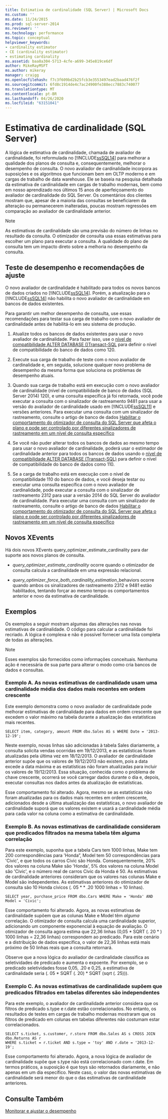 ```yaml
---
title: Estimativa de cardinalidade (SQL Server) | Microsoft Docs
ms.custom: ''
ms.date: 11/24/2015
ms.prod: sql-server-2014
ms.reviewer: ''
ms.technology: performance
ms.topic: conceptual
helpviewer_keywords:
- cardinality estimator
- CE (cardinality estimator)
- estimating cardinality
ms.assetid: baa8a304-5713-4cfe-a699-345e819ce6df
author: MikeRayMSFT
ms.author: mikeray
manager: craigg
ms.openlocfilehash: f7c3f609bd2b25fcb3e3553497ead2baad476f2f
ms.sourcegitcommit: 6fd8c1914de4c7ac24900fe388ecc7883c740077
ms.translationtype: MT
ms.contentlocale: pt-BR
ms.lasthandoff: 04/26/2020
ms.locfileid: "63151041"
---
```

# <a name="cardinality-estimation-sql-server"></a>Estimativa de cardinalidade (SQL Server)
  A lógica de estimativa de cardinalidade, chamada de avaliador de cardinalidade, foi reformulada no [!INCLUDE[ssSQL14](../../includes/sssql14-md.md)] para melhorar a qualidade dos planos de consulta e, consequentemente, melhorar o desempenho de consulta. O novo avaliador de cardinalidade incorpora as suposições e os algoritmos que funcionam bem em OLTP moderno e em cargas de trabalho de data warehouse. Ele se baseia na pesquisa detalhada da estimativa de cardinalidade em cargas de trabalho modernas, bem como em nosso aprendizado nos últimos 15 anos de aperfeiçoamento do avaliador de cardinalidade do SQL Server. Os comentários dos clientes mostram que, apesar de a maioria das consultas se beneficiarem da alteração ou permanecerem inalteradas, poucas mostram regressões em comparação ao avaliador de cardinalidade anterior.  
  
> [!NOTE]  
>  As estimativas de cardinalidade são uma previsão do número de linhas no resultado da consulta. O otimizador de consulta usa essas estimativas para escolher um plano para executar a consulta. A qualidade do plano de consulta tem um impacto direto sobre a melhoria no desempenho da consulta.  
  
## <a name="performance-testing-and-tuning-recommendations"></a>Teste de desempenho e recomendações de ajuste  
 O novo avaliador de cardinalidade é habilitado para todos os novos bancos de dados criados no [!INCLUDE[ssSQL14](../../includes/sssql14-md.md)]. Porém, a atualização para o [!INCLUDE[ssSQL14](../../includes/sssql14-md.md)] não habilita o novo avaliador de cardinalidade em bancos de dados existentes.  
  
 Para garantir um melhor desempenho de consulta, use essas recomendações para testar sua carga de trabalho com o novo avaliador de cardinalidade antes de habilitá-lo em seu sistema de produção.  
  
1.  Atualize todos os bancos de dados existentes para usar o novo avaliador de cardinalidade. Para fazer isso, use o [nível de compatibilidade ALTER DATABASE &#40;&#41;Transact-SQL](/sql/t-sql/statements/alter-database-transact-sql-compatibility-level) para definir o nível de compatibilidade do banco de dados como 120.  
  
2.  Execute sua carga de trabalho de teste com o novo avaliador de cardinalidade e, em seguida, solucione qualquer novo problema de desempenho da mesma forma que soluciona os problemas de desempenho atuais.  
  
3.  Quando sua carga de trabalho está em execução com o novo avaliador de cardinalidade (nível de compatibilidade de banco de dados (SQL Server 2014) 120), e uma consulta específica já foi retornada, você pode executar a consulta com o sinalizador de rastreamento 9481 para usar a versão do avaliador de cardinalidade usado em [!INCLUDE[ssSQL11](../../includes/sssql11-md.md)] e versões anteriores. Para executar uma consulta com um sinalizador de rastreamento, consulte o artigo de banco de dados [Habilitar o comportamento do otimizador de consulta do SQL Server que afeta o plano e pode ser controlado por diferentes sinalizadores de rastreamento em um nível de consulta específico](https://support.microsoft.com/kb/2801413)  
  
4.  Se você não puder alterar todos os bancos de dados ao mesmo tempo para usar o novo avaliador de cardinalidade, poderá usar o estimador de cardinalidade anterior para todos os bancos de dados usando o [nível de compatibilidade ALTER DATABASE &#40;Transact-SQL&#41;](/sql/t-sql/statements/alter-database-transact-sql-compatibility-level) para definir o nível de compatibilidade do banco de dados como 110.  
  
5.  Se a carga de trabalho está em execução com o nível de compatibilidade 110 do banco de dados, e você deseja testar ou executar uma consulta específica com o novo avaliador de cardinalidade, pode executar a consulta com o sinalizador de rastreamento 2312 para usar a versão 2014 do SQL Server do avaliador de cardinalidade.  Para executar uma consulta com um sinalizador de rastreamento, consulte o artigo de banco de dados [Habilitar o comportamento do otimizador de consulta do SQL Server que afeta o plano e pode ser controlado por diferentes sinalizadores de rastreamento em um nível de consulta específico](https://support.microsoft.com/kb/2801413)  
  
## <a name="new-xevents"></a>Novos XEvents  
 Há dois novos XEvents query_optimizer_estimate_cardinality para dar suporte aos novos planos de consulta.  
  
-   *query_optimizer_estimate_cardinality* ocorre quando o otimizador de consulta calcula a cardinalidade em uma expressão relacional.  
  
-   *query_optimizer_force_both_cardinality_estimation*_behaviors ocorre quando ambos os sinalizadores de rastreamento 2312 e 9481 estão habilitados, tentando forçar ao mesmo tempo os comportamentos anterior e novo da estimativa de cardinalidade.  
  
## <a name="examples"></a>Exemplos  
 Os exemplos a seguir mostram algumas das alterações nas novas estimativas de cardinalidade. O código para calcular a cardinalidade foi recriado. A lógica é complexa e não é possível fornecer uma lista completa de todas as alterações.  
  
> [!NOTE]  
>  Esses exemplos são fornecidos como informações conceituais. Nenhuma ação é necessária de sua parte para alterar o modo como cria bancos de dados e consultas.  
  
### <a name="example-a-new-cardinality-estimates-use-an-average-cardinality-for-recently-added-ascending-data"></a>Exemplo A. As novas estimativas de cardinalidade usam uma cardinalidade média dos dados mais recentes em ordem crescente  
 Este exemplo demonstra como o novo avaliador de cardinalidade pode melhorar estimativas de cardinalidade para dados em ordem crescente que excedem o valor máximo na tabela durante a atualização das estatísticas mais recentes.  
  
```  
SELECT item, category, amount FROM dbo.Sales AS s WHERE Date = '2013-12-19';  
```  
  
 Neste exemplo, novas linhas são adicionadas à tabela Sales diariamente, a consulta solicita vendas ocorridas em 19/12/2013, e as estatísticas foram atualizadas pela última vez em 18/12/2013. O avaliador de cardinalidade anterior supõe que os valores de 19/12/2013 não existem, pois a data excede a data máxima e as estatísticas não foram atualizadas para incluir os valores de 19/12/2013. Essa situação, conhecida como o problema de chave crescente, ocorrerá se você carregar dados durante o dia e, depois, executar consultas nos dados antes da atualização de estatísticas.  
  
 Esse comportamento foi alterado. Agora, mesmo se as estatísticas não foram atualizadas para os dados mais recentes em ordem crescente, adicionados desde a última atualização das estatísticas, o novo avaliador de cardinalidade suporá que os valores existem e usará a cardinalidade média para cada valor na coluna como a estimativa de cardinalidade.  
  
### <a name="example-b-new-cardinality-estimates-assume-filtered-predicates-on-the-same-table-have-some-correlation"></a>Exemplo B. As novas estimativas de cardinalidade consideram que predicados filtrados na mesma tabela têm alguma correlação  
 Para este exemplo, suponha que a tabela Cars tem 1000 linhas, Make tem 200 correspondências para 'Honda”, Model tem 50 correspondências para 'Civic', e que todos os carros Civic são Honda. Consequentemente, 20% dos valores na coluna Make são 'Honda', 5% dos valores na coluna Model são 'Civic', e o número real de carros Civic da Honda é 50. As estimativas de cardinalidade anteriores consideram que os valores nas colunas Make e Model são independentes. As estimativas anteriores do otimizador de consulta são 10 Honda cívicos (. 05 \* * .20 1000 linhas = 10 linhas).  
  
```  
SELECT year, purchase_price FROM dbo.Cars WHERE Make = 'Honda' AND Model = 'Civic';  
```  
  
 Esse comportamento foi alterado. Agora, as novas estimativas de cardinalidade supõem que as colunas Make e Model têm *alguma* correlação. O otimizador de consulta calcula uma cardinalidade superior, adicionando um componente exponencial à equação de avaliação. O otimizador de consulta agora estima que 22,36 linhas (0,05 * SQRT (. 20 \* ) 1000 linhas = 22,36 linhas) correspondem ao predicado. Para este cenário e a distribuição de dados específica, o valor de 22,36 linhas está mais próximo de 50 linhas reais que a consulta retornará.  
  
 Observe que a nova lógica do avaliador de cardinalidade classifica as seletividades de predicado e aumenta o expoente. Por exemplo, se o predicado seletividades fosse 0,05, .20 e 0,25, a estimativa de cardinalidade seria (. 05 * SQRT (. 20) \* SQRT (sqrt (. 25))).  
  
### <a name="example-c-new-cardinality-estimates-assume-filtered-predicates-on-different-tables-are-independent"></a>Exemplo C. As novas estimativas de cardinalidade supõem que predicados filtrados em tabelas diferentes são independentes  
 Para este exemplo, o avaliador de cardinalidade anterior considera que os filtros de predicado s.type e r.date estão correlacionados. No entanto, os resultados de testes em cargas de trabalho modernas mostraram que os filtros de predicado em colunas em tabelas diferentes não costumam estar correlacionados.  
  
```  
SELECT s.ticket, s.customer, r.store FROM dbo.Sales AS s CROSS JOIN dbo.Returns AS r  
WHERE s.ticket = r.ticket AND s.type = 'toy' AND r.date = '2013-12-19';  
```  
  
 Esse comportamento foi alterado. Agora, a nova lógica de avaliador de cardinalidade supõe que s.type não está correlacionado com r.date. Em termos práticos, a suposição é que toys são retornados diariamente, e não apenas em um dia específico. Neste caso, o valor das novas estimativas de cardinalidade será menor do que o das estimativas de cardinalidade anteriores.  
  
## <a name="see-also"></a>Consulte Também  
 [Monitorar e ajustar o desempenho](monitor-and-tune-for-performance.md)  
  
  
